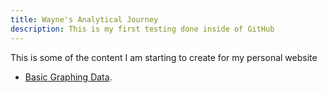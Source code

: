 ```yaml
---
title: Wayne's Analytical Journey
description: This is my first testing done inside of GitHub
---
```


This is some of the content I am starting to create for my personal website
- [Basic Graphing Data](./BasicGraphingData/index.md).
